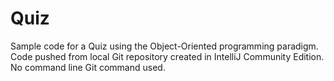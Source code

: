 # Quiz

Sample code for a Quiz using the Object-Oriented programming paradigm.
Code pushed from local Git repository created in IntelliJ Community Edition. No command line Git command used. 
